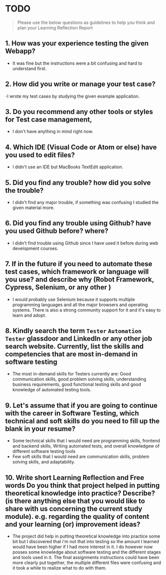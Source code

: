 
# TODO


> Please use the below questions as guidelines to help you think and plan your Learning Reflection Report

## 1. How was your experience testing the given Webapp?

- It was fine but the instructions were a bit confusing and hard to understand first.


## 2. How did you write or manage your test case?   

-I wrote my test cases by studying the given example application.


## 3. Do you recommend any other tools or styles for Test case management, 
 
 - I don't have anything in mind right now.
    

## 4. Which IDE (Visual Code or Atom or else) have you used to edit files?

- I didn't use an IDE but MacBooks TextEdit application.

     
## 5. Did you find any trouble? how did you solve the trouble?

- I didn't find any major trouble, if something was confusing I studied the given material more. 
    

## 6. Did you find any trouble using Github? have you used Github before? where?

- I didn't find trouble using Github since I have used it before during web development courses.
      

## 7. If in the future if you need to automate these test cases, which framework or language will you use? and describe why (Robot Framework, Cypress, Selenium, or any other )

- I would probably use Selenium because it supports multiple programming languages and all the major browsers and operating systems. There is also a strong community support for it and it's easy to learn and adopt. 


## 8. Kindly search the term `Tester` `Automation Tester` glassdoor and LinkedIn or any other job search website. Currently, list the skills and competencies that are most in-demand in software testing

- The most in-demand skills for Testers currently are: Good communication skills, good problem solving skills, understanding business requirements, good functional testing skills and good knowledge of automated testing tools.  
    
    
## 9. **Let's assume** that if you are going to continue with the career in Software Testing, which technical and soft skills do you need to fill up the blank in your resume?

- Some technical skills that I would need are programming skills, frontend and backend skills, Writing automated tests, and overall knowledgew of different software testing tools
- Few soft skills that I would need are communication skills, problem solving skills, and adaptability.


## 10. Write short Learning Reflection and  Free words Do you think that project helped in putting theoretical knowledge into practice? Describe? (is there anything else that you would like to share with us concerning the current study module). e.g. regarding the quality of content and your learning (or) improvement ideas? 

- The project did help in putting theoretical knowledge into practice some bit but I discovered that i'm not that into testing so the amount I learned would have been higher if I had more interest in it. I do however now posses some knowledge about software testing and the different stages and tools used in it. The final assignments instructions could have been more clearly put together, the multiple different files were confusing and it took a while to realize what to do with them.




 





